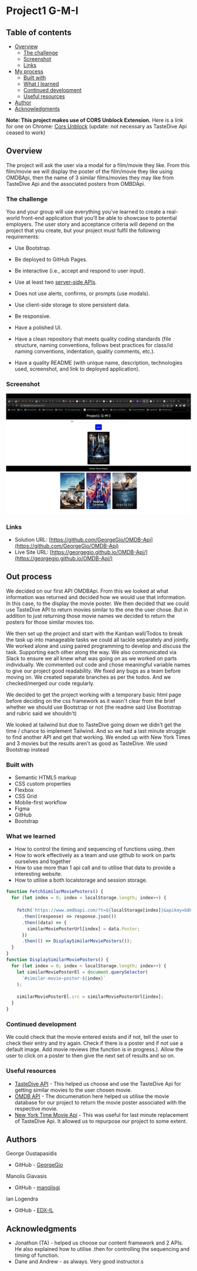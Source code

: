 # Project1 G-M-I
## Table of contents

- [Overview](#overview)
  - [The challenge](#the-challenge)
  - [Screenshot](#screenshot)
  - [Links](#links)
- [My process](#my-process)
  - [Built with](#built-with)
  - [What I learned](#what-i-learned)
  - [Continued development](#continued-development)
  - [Useful resources](#useful-resources)
- [Author](#author)
- [Acknowledgments](#acknowledgments)

**Note: This project makes use of CORS Unblock Extension.**
Here is a link for one on Chrome: [Cors Unblock](https://chrome.google.com/webstore/detail/cors-unblock/lfhmikememgdcahcdlaciloancbhjino?hl=en) (update: not necessary as TasteDive Api ceased to work)

## Overview

The project will ask the user via a modal for a film/movie they like. From this film/movie we will display the poster of the film/movie they like using OMDBApi, then the name of 3 similar films/movies they may like from TasteDive Api and the associated posters from OMBDApi.

### The challenge

You and your group will use everything you’ve learned to create a real-world front-end application that you’ll be able to showcase to potential employers. The user story and acceptance criteria will depend on the project that you create, but your project must fulfil the following requirements:

* Use Bootstrap.

* Be deployed to GitHub Pages.

* Be interactive (i.e., accept and respond to user input).

* Use at least two [server-side APIs](https://coding-boot-camp.github.io/full-stack/apis/api-resources).

* Does not use alerts, confirms, or prompts (use modals).

* Use client-side storage to store persistent data.

* Be responsive.

* Have a polished UI.

* Have a clean repository that meets quality coding standards (file structure, naming conventions, follows best practices for class/id naming conventions, indentation, quality comments, etc.).

* Have a quality README (with unique name, description, technologies used, screenshot, and link to deployed application).


### Screenshot

![](./screenshots/Screenshot1.png)

### Links

- Solution URL: [https://github.com/GeorgeGio/OMDB-Api](https://github.com/GeorgeGio/OMDB-Api)
- Live Site URL: [https://georgegio.github.io/OMDB-Api/](https://georgegio.github.io/OMDB-Api/)

## Out process

We decided on our first API OMDBApi. From this we looked at what information was returned and decided how we would use that information. In this case, to the display the movie poster. We then decided that we could use TasteDive API to return movies similar to the one the user chose. But in addition to just returning those movie names we decided to return the posters for those similar movies too. 

We then set up the project and start with the Kanban wall/Todos to break the task up into manageable tasks we could all tackle separately and jointly. We worked alone and using paired programming to develop and discuss the task. Supporting each other along the way. We also communicated via Slack to ensure we all knew what was going on as we worked on parts individually. We commented out code and chose meaningful variable names to give our project good readability. We fixed any bugs as a team before moving on. We created separate branches as per the todos. And we checked/merged our code regularly. 

We decided to get the project working with a temporary basic html page before deciding on the css framework as it wasn't clear from the brief whether we should use Bootstrap or not (the readme said Use Bootstrap and rubric said we shouldn't)

We looked at tailwind but due to TasteDive going down we didn't get the time / chance to implement Tailwind. And so we had a last minute struggle to find another API and get that working. We ended up with New York Times and 3 movies but the results aren't as good as TasteDive. We used Bootstrap instead

### Built with

- Semantic HTML5 markup
- CSS custom properties
- Flexbox
- CSS Grid
- Mobile-first workflow
- Figma
- GitHub
- Bootstrap


### What we learned

- How to control the timing and sequencing of functions using .then
- How to work effectively as a team and use github to work on parts ourselves and together
- How to use more than 1 api call and to utilise that data to provide a interesting website. 
- How to utilise a both localstorage and session storage.

```js
function FetchSimilarMoviePosters() {
  for (let index = 0; index < localStorage.length; index++) {

    fetch(`https://www.omdbapi.com/?t=${localStorage[index]}&apikey=b8054373`)
      .then((response) => response.json())
      .then((data) => {
        similarMoviePosterUrl[index] = data.Poster;
      })
      .then(() => DisplaySimilarMoviePosters());
  }
}
function DisplaySimilarMoviePosters() {
  for (let index = 0; index < localStorage.length; index++) {
    let similarMoviePosterEl = document.querySelector(
      `#similar-movie-poster-${index}`
    );

    similarMoviePosterEl.src = similarMoviePosterUrl[index];
  }
}

```


### Continued development

We could check that the movie entered exists and if not, tell the user to check their entry and try again. Check if there is a poster and if not use a default image. Add movie reviews (the function is in progress.). Allow the user to click on a poster to then give the next set of results and so on. 


### Useful resources

- [TasteDive API](https://tastedive.com/read/api) - This helped us choose and use the TasteDive Api for getting similar movies to the user chosen movie.
- [OMDB API](https://www.omdbapi.com/) - The documenation here helped us utilise the movie database for our project to return the movie poster associated with the respective movie.
- [New York Time Movie Api](https://developer.nytimes.com/docs/movie-reviews-api/1/overview) - This was useful for last minute replacement of TasteDive Api. It allowed us to repurpose our project to some extent. 

## Authors

George Oustapasidis
- GitHub - [GeorgeGio](https://github.com/GeorgeGio)


Manolis Giavasis
- GitHub - [manolisgi](https://github.com/manolisgi)

Ian Logendra
- GitHub - [EDX-IL](https://github.com/EDX-IL)


## Acknowledgments

- Jonathon (TA) - helped us choose our content framework and 2 APIs. He also explained how to utilise .then for controlling the sequencing and timing of function.
- Dane and Andrew - as always. Very good instructor.s 

